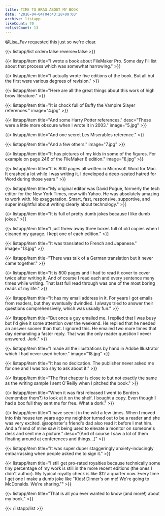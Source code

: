 ```yaml
---
title: TIME TO BRAG ABOUT MY BOOK
date: '2016-04-04T04:43:28+00:00'
archive: listapp
likeCount: 70
relistCount: 13
---
```


@Lisa_Fav requested this just so we're clear.

<!--more-->

{{< listapp/list order=false reverse=false >}}

   {{< listapp/item title="I wrote a book about FileMaker Pro. Some day I'll list about that process which was somewhat harrowing." >}}

   {{< listapp/item title="I actually wrote five editions of the book. But all but the first were various degrees of revision." >}}

   {{< listapp/item title="Here are all the great things about this work of high brow literature." >}}

   {{< listapp/item title="It is chock full of Buffy the Vampire Slayer references."
      image="4.jpg" >}}

   {{< listapp/item title="And some Harry Potter references."
      desc="These were a little more obscure when I wrote it in 2003."
      image="5.jpg" >}}

   {{< listapp/item title="And one secret Les Miserables reference." >}}

   {{< listapp/item title="And a few others."
      image="7.jpg" >}}

   {{< listapp/item title="It has pictures of my kids in some of the figures. For example on page 246 of the FileMaker 8 edition."
      image="8.jpg" >}}

   {{< listapp/item title="It is 800 pages all written in Microsoft Word for Mac. It crashed a lot while I was writing it. I developed a deep-seated hatred for Word during those years." >}}

   {{< listapp/item title="My original editor was David Pogue, formerly the tech editor for the New York Times, now with Yahoo. He was absolutely amazing to work with. No exaggeration. Smart, fast, responsive, supportive, and super insightful about writing clearly about technology." >}}

   {{< listapp/item title="It is full of pretty dumb jokes because I like dumb jokes." >}}

   {{< listapp/item title="I just threw away three boxes full of old copies when I cleaned my garage. I kept one of each edition." >}}

   {{< listapp/item title="It was translated to French and Japanese."
      image="13.jpg" >}}

   {{< listapp/item title="There was talk of a German translation but it never came together." >}}

   {{< listapp/item title="It is 800 pages and I had to read it cover to cover twice after writing it. And of course I read each and every sentence many times while writing. That last full read through was one of the most boring reads of my life." >}}

   {{< listapp/item title="It has my email address in it. For years I got emails from readers, but they eventually dwindled. I always tried to answer their questions comprehensively, which was usually fun." >}}

   {{< listapp/item title="But once a guy emailed me. I replied that I was busy but I'd give it some attention over the weekend. He replied that he needed an answer sooner than that. I ignored this. He emailed two more times that day demanding a faster reply. That was the only reader question I never answered. Jerk." >}}

   {{< listapp/item title="I made all the illustrations by hand in Adobe Illustrator which I had never used before."
      image="18.jpg" >}}

   {{< listapp/item title="It has no dedication. The publisher never asked me for one and I was too shy to ask about it." >}}

   {{< listapp/item title="The first chapter is close to but not exactly the same as the writing sample I sent O'Reilly when I pitched the book." >}}

   {{< listapp/item title="When it was first released I went to Borders (remember them?) to look at it on the shelf. I bought a copy. Even though I had a box full they sent me for free. What a dork." >}}

   {{< listapp/item title="I have seen it in the wild a few times. When I moved into this house ten years ago my neighbor turned out to be a reader and she was very excited. @sophster's friend's dad also read it before I met him. And a friend of mine saw it being used to elevate a monitor on someone's desk and sent me a picture."
      desc="(And of course I saw a lot of them floating around at conferences and things...)" >}}

   {{< listapp/item title="It was super duper staggeringly anxiety-inducingly embarrassing when people asked me to sign it." >}}

   {{< listapp/item title="I still get pro-rated royalties because technically some tiny percentage of my work is still in the more recent editions (the ones I didn't author). My typical royalty check is like $12 a quarter now. Every time I get one I make a dumb joke like \"Kids! Dinner's on me! We're going to McDonalds. We're sharing.\"" >}}

   {{< listapp/item title="That is all you ever wanted to know (and more!) about my book." >}}

{{< /listapp/list >}}

